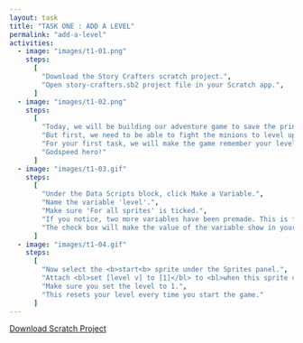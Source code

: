 ```yaml
---
layout: task
title: "TASK ONE : ADD A LEVEL"
permalink: "add-a-level"
activities:
  - image: "images/t1-01.png"
    steps:
      [
        "Download the Story Crafters scratch project.",
        "Open story-crafters.sb2 project file in your Scratch app.",
      ]
  - image: "images/t1-02.png"
    steps:
      [
        "Today, we will be building our adventure game to save the princess!",
        "But first, we need to be able to fight the minions to level up.",
        "For your first task, we will make the game remember your level.",
        "Godspeed hero!"
      ]
  - image: "images/t1-03.gif"
    steps:
      [
        "Under the Data Scripts block, click Make a Variable.",
        "Name the variable 'level'.",
        "Make sure 'For all sprites' is ticked.",
        "If you notice, two more variables have been premade. This is for the game to remember which stage you are in the game, and what your previous stage was.",
        "The check box will make the value of the variable show in your game screen or Scratch stage."
      ]
  - image: "images/t1-04.gif"
    steps:
      [
        "Now select the <b>start<b> sprite under the Sprites panel.",
        "Attach <bl>set [level v] to [1]</bl> to <bl>when this sprite clicked</bl>.",
        "Make sure you set the level to 1.",
        "This resets your level every time you start the game."
      ]
---
```

<div class="content-download">
  <a class="download-btn" href="{{site.baseurl}}/downloads/story-crafters.sb2">Download Scratch Project</a>
</div>
